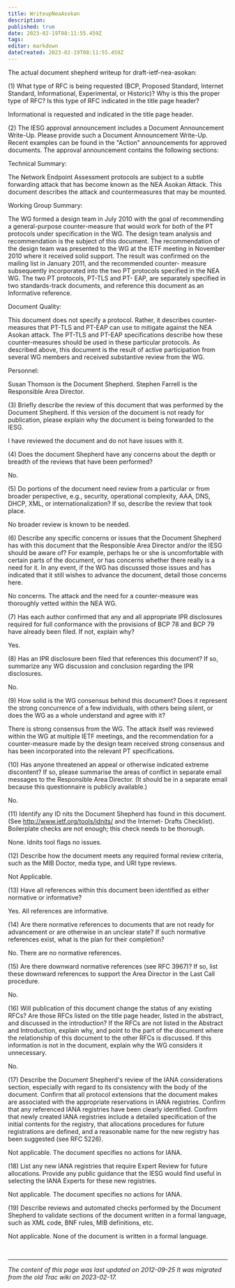 ```yaml
---
title: WriteupNeaAsokan
description: 
published: true
date: 2023-02-19T08:11:55.459Z
tags: 
editor: markdown
dateCreated: 2023-02-19T08:11:55.459Z
---
```


 The actual document shepherd writeup for draft-ietf-nea-asokan:

(1) What type of RFC is being requested (BCP, Proposed Standard, Internet Standard, Informational, Experimental, or Historic)? Why is this the proper type of RFC? Is this type of RFC indicated in the title page header?

Informational is requested and indicated in the title page header.

(2) The IESG approval announcement includes a Document Announcement Write-Up. Please provide such a Document Announcement Write-Up. Recent examples can be found in the "Action" announcements for approved documents. The approval announcement contains the following sections:

   Technical Summary:

The Network Endpoint Assessment protocols are subject to a subtle forwarding attack that has become known as the NEA Asokan Attack. This document describes the attack and countermeasures that may be mounted.

   Working Group Summary:

The WG formed a design team in July 2010 with the goal of recommending a general-purpose counter-measure that would work for both of the PT protocols under specification in the WG. The design team analysis and recommendation is the subject of this document. The recommendation of the design team was presented to the WG at the IETF meeting in November 2010 where it received solid support. The result was confirmed on the mailing list in January 2011, and the recommended counter- measure subsequently incorporated into the two PT protocols specified in the NEA WG. The two PT protocols, PT-TLS and PT- EAP, are separately specified in two standards-track documents, and reference this document as an Informative reference.

   Document Quality:

This document does not specify a protocol. Rather, it describes counter-measures that PT-TLS and PT-EAP can use to mitigate against the NEA Asokan attack. The PT-TLS and PT-EAP specifications describe how these counter-measures should be used in these particular protocols. As described above, this document is the result of active participation from several WG members and received substantive review from the WG.

   Personnel:

Susan Thomson is the Document Shepherd. Stephen Farrell is the Responsible Area Director.

(3) Briefly describe the review of this document that was performed by the Document Shepherd. If this version of the document is not ready for publication, please explain why the document is being forwarded to the IESG.

I have reviewed the document and do not have issues with it.

(4) Does the document Shepherd have any concerns about the depth or breadth of the reviews that have been performed?

No.

(5) Do portions of the document need review from a particular or from broader perspective, e.g., security, operational complexity, AAA, DNS, DHCP, XML, or internationalization? If so, describe the review that took place.

No broader review is known to be needed.

(6) Describe any specific concerns or issues that the Document Shepherd has with this document that the Responsible Area Director and/or the IESG should be aware of? For example, perhaps he or she is uncomfortable with certain parts of the document, or has concerns whether there really is a need for it. In any event, if the WG has discussed those issues and has indicated that it still wishes to advance the document, detail those concerns here.

No concerns. The attack and the need for a counter-measure was thoroughly vetted within the NEA WG.

(7) Has each author confirmed that any and all appropriate IPR disclosures required for full conformance with the provisions of BCP 78 and BCP 79 have already been filed. If not, explain why?

Yes.

(8) Has an IPR disclosure been filed that references this document? If so, summarize any WG discussion and conclusion regarding the IPR disclosures.

No.

(9) How solid is the WG consensus behind this document? Does it represent the strong concurrence of a few individuals, with others being silent, or does the WG as a whole understand and agree with it?

There is strong consensus from the WG. The attack itself was reviewed within the WG at multiple IETF meetings, and the recommendation for a counter-measure made by the design team received strong consensus and has been incorporated into the relevant PT specifications.

(10) Has anyone threatened an appeal or otherwise indicated extreme discontent? If so, please summarise the areas of conflict in separate email messages to the Responsible Area Director. (It should be in a separate email because this questionnaire is publicly available.)

No.

(11) Identify any ID nits the Document Shepherd has found in this document. (See ​http://www.ietf.org/tools/idnits/ and the Internet- Drafts Checklist). Boilerplate checks are not enough; this check needs to be thorough.

None. Idnits tool flags no issues.

(12) Describe how the document meets any required formal review criteria, such as the MIB Doctor, media type, and URI type reviews.

Not Applicable.

(13) Have all references within this document been identified as either normative or informative?

Yes. All references are informative.

(14) Are there normative references to documents that are not ready for advancement or are otherwise in an unclear state? If such normative references exist, what is the plan for their completion?

No. There are no normative references.

(15) Are there downward normative references (see RFC 3967)? If so, list these downward references to support the Area Director in the Last Call procedure.

No.

(16) Will publication of this document change the status of any existing RFCs? Are those RFCs listed on the title page header, listed in the abstract, and discussed in the introduction? If the RFCs are not listed in the Abstract and Introduction, explain why, and point to the part of the document where the relationship of this document to the other RFCs is discussed. If this information is not in the document, explain why the WG considers it unnecessary.

No.

(17) Describe the Document Shepherd's review of the IANA considerations section, especially with regard to its consistency with the body of the document. Confirm that all protocol extensions that the document makes are associated with the appropriate reservations in IANA registries. Confirm that any referenced IANA registries have been clearly identified. Confirm that newly created IANA registries include a detailed specification of the initial contents for the registry, that allocations procedures for future registrations are defined, and a reasonable name for the new registry has been suggested (see RFC 5226).

Not applicable. The document specifies no actions for IANA.

(18) List any new IANA registries that require Expert Review for future allocations. Provide any public guidance that the IESG would find useful in selecting the IANA Experts for these new registries.

Not applicable. The document specifies no actions for IANA.

(19) Describe reviews and automated checks performed by the Document Shepherd to validate sections of the document written in a formal language, such as XML code, BNF rules, MIB definitions, etc.

Not applicable. None of the document is written in a formal language.


&nbsp;
&nbsp;
&nbsp;

---

*The content of this page was last updated on 2012-09-25 It was migrated from the old Trac wiki on 2023-02-17.*